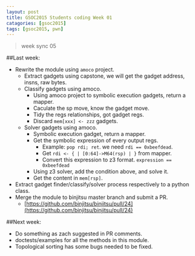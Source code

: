 ```yaml
---
layout: post
title: GSOC2015 Students coding Week 01
catagories: [gsoc2015]
tags: [gsoc2015, pwn]
---
```


> week sync 05

##Last week:

* Rewrite the module using `amoco` project.
    * Extract gadgets using capstone, we will get the gadget address, insns, raw bytes.
    * Classify gadgets using amoco.
        * Using amoco project to symbolic execution gadgets, return a mapper.
        * Caculate the sp move, know the gadget move.
        * Tidy the regs relationships, got gadget regs.
        * Discard `mem[xxx] <- zzz` gadgets.
    * Solver gadgets using amoco.
        * Symbolic execution gadget, return a mapper.
        * Get the symbolic expression of every output regs.
            * Example: `pop rdi; ret`. we need `rdi == 0xbeefdead`.
            * Get `rdi <- { | [0:64]->M64(rsp) | }` from mapper.
            * Convert this expression to z3 format. `expression == 0xbeefdead` 
        * Using z3 solver, add the condition above, and solve it.
        * Get the content in `mem[rsp]`.
* Extract gadget finder/classify/solver process respectively to a python class.
* Merge the module to binjitsu master branch and submit a PR.
    * [https://github.com/binjitsu/binjitsu/pull/24](https://github.com/binjitsu/binjitsu/pull/24)


##Next week:

* Do something as zach suggested in PR comments.
* doctests/examples for all the methods in this module.
* Topological sorting has some bugs needed to be fixed.
